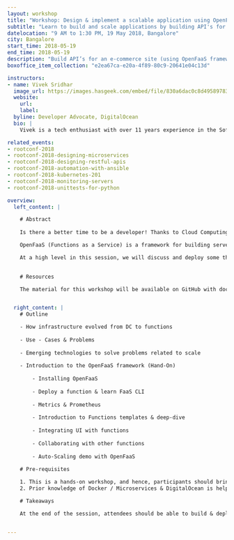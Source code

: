 ```yaml
---
layout: workshop
title: "Workshop: Design & implement a scalable application using OpenFaaS"
subtitle: "Learn to build and scale applications by building API's for an e-commerce site"
datelocation: "9 AM to 1:30 PM, 19 May 2018, Bangalore"
city: Bangalore
start_time: 2018-05-19
end_time: 2018-05-19
description: "Build API’s for an e-commerce site (using OpenFaaS framework) and learn how to connect them via UI and scale this application using Docker & K8’s and touch up monitoring which is an in-built component of OpenFaaS."
boxoffice_item_collection: "e2ea67ca-e20a-4f89-80c9-20641e04c13d"

instructors:
- name: Vivek Sridhar
  image_url: https://images.hasgeek.com/embed/file/830a6dac0c8d49589783c95d1d27c837
  website:
    url: 
    label: 
  byline: Developer Advocate, DigitalOcean
  bio: |
    Vivek is a tech enthusiast with over 11 years experience in the Software Industry. He is currently working as a Developer Advocate with DigitalOcean and has been a Technology Advisor to several tech startups. Previously he was Head of DevOps & QA at Blackbuck and was a DevOps Solution Architect at HCL (Australia) in client engagement and pre-sales roles. Vivek started his career with IBM Rational (INDIA Software Labs) and is passionate about working with software developer communities. 

related_events:
- rootconf-2018
- rootconf-2018-designing-microservices
- rootconf-2018-designing-restful-apis
- rootconf-2018-automation-with-ansible
- rootconf-2018-kubernetes-201
- rootconf-2018-monitoring-servers
- rootconf-2018-unittests-for-python

overview:
  left_content: |

    # Abstract
    
    Is there a better time to be a developer! Thanks to Cloud Computing, deploying applications is much more comfortable than it used to be. Serverless computing is an abstraction layer in the cloud. It does not mean that there are no servers, but instead, underlying infrastructure (VM, storage, containers, etc.), as well as the operating system, is abstracted away from the developer. Applications are run in compute containers that are event triggered. Developers have to create functions and depend on the infrastructure to allocate the proper resources to execute the task. Manage the load by creating copies of the functions and scale to meet the demand. 

    OpenFaaS (Functions as a Service) is a framework for building serverless functions with Docker Swarm or Kubernetes which has fantastic support for metrics. We can package/deploy any simple API / service as a function.

    At a high level in this session, we will discuss and deploy some the functions to Docker Swarm & Kubernetes. We will apply the functions design pattern to build the e-commerce site and learn how to connect functions to UI, connect functions to functions and scale this application with Docker Swarm / Kubernetes. We will touch upon monitoring which is an in-stacked component of OpenFaaS. At the end of the session, participants should be able to build & deploy some of the functions integrated with UI and understand how to orchestrate functions to build applications with some lab exercise.
    

    # Resources

    The material for this workshop will be available on GitHub with documentation and slides used for this workshop.


  right_content: |
    # Outline

    - How infrastructure evolved from DC to functions
        
    - Use - Cases & Problems
    
    - Emerging technologies to solve problems related to scale
    
    - Introduction to the OpenFaaS framework (Hand-On)
    
        - Installing OpenFaaS
    
        - Deploy a function & learn FaaS CLI
    
        - Metrics & Prometheus
    
        - Introduction to Functions templates & deep-dive
    
        - Integrating UI with functions
    
        - Collaborating with other functions
    
        - Auto-Scaling demo with OpenFaaS
        
    # Pre-requisites

    1. This is a hands-on workshop, and hence, participants should bring laptops and should be comfortable with any one of  the programming language (Go, Python3, Python, NodeJS, etc.)
    2. Prior knowledge of Docker / Microservices & DigitalOcean is helpful.

    # Takeaways

    At the end of the session, attendees should be able to build & deploy some of the functions integrated with UI and understand how to orchestrate functions to create scalable applications.


---
```

